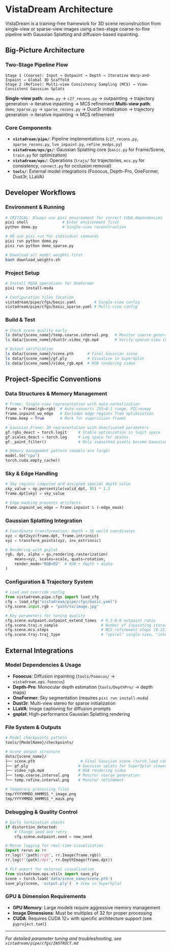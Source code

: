 # VistaDream Architecture

VistaDream is a training-free framework for 3D scene reconstruction from single-view or sparse-view images using a two-stage coarse-to-fine pipeline with Gaussian Splatting and diffusion-based inpainting.

## Big-Picture Architecture

### Two-Stage Pipeline Flow
```
Stage 1 (Coarse): Input → Outpaint → Depth → Iterative Warp-and-Inpaint → Global 3D Scaffold
Stage 2 (Refine): Multi-view Consistency Sampling (MCS) → View-Consistent Gaussian Splats
```

**Single-view path**: `demo.py` → `c2f_recons.py` → outpainting → trajectory generation → iterative inpainting → MCS refinement
**Multi-view path**: `demo_sparse.py` → `sparse_recons.py` → Dust3r initialization → trajectory generation → iterative inpainting → MCS refinement

### Core Components
- **`vistadream/pipe/`**: Pipeline implementations (`c2f_recons.py`, `sparse_recons.py`, `lvm_inpaint.py`, `refine_mvdps.py`)
- **`vistadream/ops/gs/`**: Gaussian Splatting core (`basic.py` for Frame/Scene, `train.py` for optimization)
- **`vistadream/ops/`**: Operations (`trajs/` for trajectories, `mcs.py` for consistency, `connect.py` for occlusion removal)
- **`tools/`**: External model integrations (Fooocus, Depth-Pro, OneFormer, Dust3r, LLaVA)

## Developer Workflows

### Environment & Running
```bash
# CRITICAL: Always use pixi environment for correct CUDA dependencies
pixi shell               # Enter environment first
python demo.py           # Single-view reconstruction

# OR use pixi run for individual commands
pixi run python demo.py
pixi run python demo_sparse.py

# Download all model weights first
bash download_weights.sh
```

### Project Setup
```bash
# Install MSDA operations for OneFormer
pixi run install-msda

# Configuration files location
vistadream/pipe/cfgs/basic.yaml        # Single-view config
vistadream/pipe/cfgs/basic_sparse.yaml # Multi-view config
```

### Build & Test
```bash
# Check scene quality early
ls data/{scene_name}/temp.coarse.interval.png   # Monitor coarse generation
ls data/{scene_name}/dust3r.video_rgb.mp4       # Verify sparse-view initialization

# Output verification
ls data/{scene_name}/scene.pth      # Final Gaussian scene
ls data/{scene_name}/gf.ply         # Visualize in SuperSplat
ls data/{scene_name}/video_rgb.mp4  # RGB rendering video
```

## Project-Specific Conventions

### Data Structures & Memory Management
```python
# Frame: Single-view representation with auto-normalization
frame = Frame(rgb=rgb)  # Auto-converts 255→0-1 range, PIL→numpy
frame.inpaint_wo_edge   # Excludes edge regions from optimization
frame.keep = True       # Mark for supervision frames

# Gaussian_Frame: 3D representation with deactivated parameters
gf.rgbs_deact = torch.logit     # Stable optimization in logit space
gf.scales_deact = torch.log     # Log space for scales
gf._paint_filter()              # Only inpainted pixels become Gaussians

# Memory management pattern (models are large)
model.to("cpu")
torch.cuda.empty_cache()
```

### Sky & Edge Handling
```python
# Sky regions computed and assigned special depth value
sky_value = np.percentile(valid_dpt, 95) * 1.2
frame.dpt[sky] = sky_value

# Edge masking prevents artifacts
frame.inpaint_wo_edge = frame.inpaint & (~edge_mask)
```

### Gaussian Splatting Integration
```python
# Coordinate transformation: depth → 3D world coordinates
xyz = dpt2xyz(frame.dpt, frame.intrinsic)
xyz = transform_points(xyz, inv_extrinsic)

# Rendering with gsplat
rgb, dpt, alpha = gs.rendering.rasterization(
    means=xyz, scales=scale, quats=rotation,
    render_mode="RGB+ED"  # RGB + depth + alpha
)
```

### Configuration & Trajectory System
```python
# Load and override config
from vistadream.pipe.cfgs import load_cfg
cfg = load_cfg("vistadream/pipe/cfgs/basic.yaml")
cfg.scene.input.rgb = "path/to/image.jpg"

# Key parameters for tuning quality
cfg.scene.outpaint.outpaint_extend_times  # 0.3-0.6 outpaint ratio
cfg.scene.traj.n_sample                   # Number of inpainting iterations
cfg.scene.mcs.steps                       # MCS refinement steps (8-15)
cfg.scene.traj.traj_type                  # "spiral" single-view, "interp" sparse-view
```

## External Integrations

### Model Dependencies & Usage
- **Fooocus**: Diffusion inpainting (`tools/Fooocus/` → `vistadream.ops.fooocus`)
- **Depth-Pro**: Monocular depth estimation (`tools/DepthPro/` → depth maps)
- **OneFormer**: Sky segmentation (requires `pixi run install-msda`)
- **Dust3r**: Multi-view stereo for sparse initialization
- **LLaVA**: Image captioning for diffusion prompts
- **gsplat**: High-performance Gaussian Splatting rendering

### File System & Outputs
```bash
# Model checkpoints pattern
tools/{ModelName}/checkpoints/

# Scene output structure  
data/{scene_name}/
├── scene.pth                    # Final Gaussian scene (torch.load compatible)
├── gf.ply                      # Gaussian splats for SuperSplat viewer
├── video_rgb.mp4               # RGB rendering video
├── temp.coarse.interval.png    # Monitor coarse generation
└── temp.refine.interval.png    # Monitor refinement

# Temporary processing files
tmp/YYYYMMDD_HHMMSS_*_image.png
tmp/YYYYMMDD_HHMMSS_*_mask.png
```

### Debugging & Quality Control
```python
# Early termination checks
if distortion_detected:
    # Change seed and retry
    cfg.scene.outpaint.seed = new_seed

# Rerun logging for real-time visualization
import rerun as rr
rr.log(f"{path}/rgb", rr.Image(frame.rgb))
rr.log(f"{path}/dpt", rr.DepthImage(frame.dpt))

# PLY export for external visualization
from vistadream.ops.utils import save_ply
scene = torch.load('data/scene_name/scene.pth')
save_ply(scene, 'output.ply')  # View in SuperSplat
```

### GPU & Dimension Requirements
- **GPU Memory**: Large models require aggressive memory management
- **Image Dimensions**: Must be multiples of 32 for proper processing
- **CUDA**: Requires CUDA 12+ with specific architecture support (see `pyproject.toml`)

---

*For detailed parameter tuning and troubleshooting, see `vistadream/pipe/cfgs/INSTRUCT.md`*
